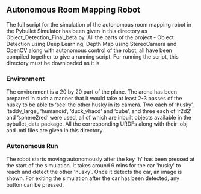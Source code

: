 ## Autonomous Room Mapping Robot
The full script for the simulation of the autonomous room mapping robot in the Pybullet Simulator has been given in this directory as Object_Detection_Final_beta.py. All the parts of the project - Object Detection using Deep Learning, Depth Map using StereoCamera and OpenCV along with autonomous control of the robot, all have been compiled together to give a running script. For running the script, this directory must be downloaded as it is. 

### Environment
The environment is a 20 by 20 part of the plane. The arena has been prepared in such a manner that it would take at least 2-3 passes of the husky to be able to ‘see’ the other husky in its camera. Two each of ‘husky’, ‘teddy_large’, ‘humanoid’, ‘duck_vhacd’ and ‘cube’, and three each of ‘r2d2’ and ‘sphere2red’ were used, all of which are inbuilt objects available in the pybullet_data package. All the corresponding URDFs along with their .obj and .mtl files are given in this directory.


### Autonomous Run
The robot starts moving autonomously after the key 'h' has been pressed at the start of the simulation. It takes around 9 mins for the car 'husky' to reach and detect the other 'husky'. Once it detects the car, an image is shown. For exiting the simulation after the car has been detected, any button can be pressed.
